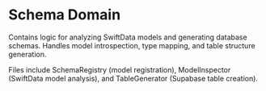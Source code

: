 # Schema Domain

Contains logic for analyzing SwiftData models and generating database schemas. Handles model introspection, type mapping, and table structure generation.

Files include SchemaRegistry (model registration), ModelInspector (SwiftData model analysis), and TableGenerator (Supabase table creation).